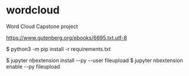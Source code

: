 # wordcloud
Word Cloud Capstone project


https://www.gutenberg.org/ebooks/6695.txt.utf-8

$ python3 -m pip install -r requirements.txt

$ jupyter nbextension install --py --user fileupload
$ jupyter nbextension enable --py fileupload
